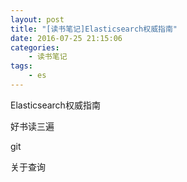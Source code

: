 ```yaml
---
layout: post
title: "[读书笔记]Elasticsearch权威指南"
date: 2016-07-25 21:15:06 
categories: 
    - 读书笔记
tags:
    - es
---
```


Elasticsearch权威指南

好书读三遍

<!--more-->
git 

关于查询

